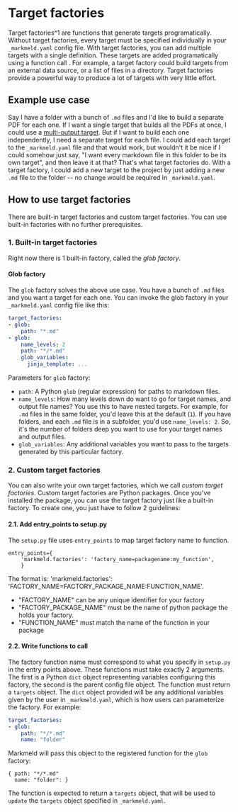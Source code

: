# Target factories

Target factories^1 are functions that generate targets programatically. Without target factories, every target must be specified individually in your `_markmeld.yaml` config file. With target factories, you can add multiple targets with a single definition. These targets are added programatically using a function call . For example, a target factory could build targets from an external data source, or a list of files in a directory. Target factories provide a powerful way to produce a lot of targets with very little effort. 

## Example use case

Say I have a folder with a bunch of `.md` files and I'd like to build a separate PDF for each one. If I want a single target that builds all the PDFs at once, I could use a [multi-output target](/multi_output_targets). But if I want to build each one independently, I need a separate target for each file. I could add each target to the `_markmeld.yaml` file and that would work, but wouldn't it be nice if I could somehow just say, "I want every markdown file in this folder to be its own target", and then leave it at that? That's what target factories do. With a target factory, I could add a new target to the project by just adding a new `.md` file to the folder -- no change would be required in `_markmeld.yaml`.

## How to use target factories

There are built-in target factories and custom target factories. You can use built-in factories with no further prerequisites.

### 1. Built-in target factories

Right now there is 1 built-in factory, called the *glob factory*. 

#### Glob factory 

The `glob` factory solves the above use case. You have a bunch of `.md` files and you want a target for each one. You can invoke the glob factory in your `_markmeld.yaml` config file like this:

```yaml
target_factories:
- glob:
    path: "*.md"
- glob:
    name_levels: 2
    path: "*/*.md"
    glob_variables:
      jinja_template: ...    
```

Parameters for `glob` factory:

- `path`: A Python `glob` (regular expression) for paths to markdown files.
- `name_levels`: How many levels down do want to go for target names, and output file names? You use this to have nested targets. For example, for `.md` files in the same folder, you'd leave this at the default (`1`). If you have folders, and each `.md` file is in a subfolder, you'd use `name_levels: 2`. So, it's the number of folders deep you want to use for your target names and output files.
- `glob_variables`: Any additional variables you want to pass to the targets generated by this particular factory.

### 2. Custom target factories

You can also write your own target factories, which we call *custom target factories*. Custom target factories are Python packages. Once you've installed the package, you can use the target factory just like a built-in factory. To create one, you just have to follow 2 guidelines:

#### 2.1. Add entry_points to setup.py

The `setup.py` file uses `entry_points` to map target factory name to function.

    entry_points={
        'markmeld.factories': 'factory_name=packagename:my_function',
        }

The format is: 'markmeld.factories': 'FACTORY_NAME=FACTORY_PACKAGE_NAME:FUNCTION_NAME'.

- "FACTORY_NAME" can be any unique identifier for your factory
- "FACTORY_PACKAGE_NAME" must be the name of python package the holds your factory.
- "FUNCTION_NAME" must match the name of the function in your package


#### 2.2. Write functions to call

The factory function name must correspond to what you specify in `setup.py` in the entry points above. These functions must take exactly 2 arguments. The first is a Python `dict` object representing variables configuring this factory, the second is the parent config file object. The function must return a `targets` object. The `dict` object provided will be any additional variables given by the user in `_markmeld.yaml`, which is how users can parameterize the factory. For example:

```yaml
target_factories:
- glob:
    path: "*/*.md"
    name: "folder"
```

Markmeld will pass this object to the registered function for the `glob` factory:

```
{ path: "*/*.md"
  name: "folder": }
```

The function is expected to return a `targets` object, that will be used to `update` the `targets` object specified in `_markmeld.yaml`.


[^1]: Name borrowed from the excellent [targets R package](https://books.ropensci.org/targets/).

